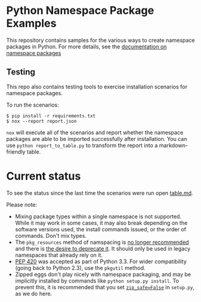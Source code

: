 # Python Namespace Package Examples

This repository contains samples for the various ways to create namespace
packages in Python. For more details, see the
[documentation on namespace packages](https://packaging.python.org/namespace_packages/)


## Testing
This repo also contains testing tools to exercise installation scenarios for
namespace packages.

To run the scenarios:

```
$ pip install -r requirements.txt
$ nox --report report.json
```

`nox` will execute all of the scenarios and report whether the namespace
packages are able to be imported successfully after installation. You can
use `python report_to_table.py` to transform the report into a
markdown-friendly table.

# Current status

To see the status since the last time the scenarios were run open [table.md](table.md).

Please note:
* Mixing package types within a single namespace is not supported. While it may work in some cases, it may also break depending on the software versions used, the install commands issued, or the order of commands. Don't mix types.
* The `pkg_resources` method of namspacing is [no longer recommended](https://packaging.python.org/guides/packaging-namespace-packages/#pkg-resources-style-namespace-packages) and there is [the desire to deprecate it](https://github.com/pypa/python-packaging-user-guide/issues/265#issuecomment-290812581). It should only be used in legacy namespaces that already rely on it.
* [PEP 420](https://www.python.org/dev/peps/pep-0420/) was accepted as part of Python 3.3. For wider compatibility (going back to Python 2.3), use the `pkgutil` method.
* Zipped eggs don't play nicely with namespace packaging, and may be implicitly installed by commands like `python setup.py install`. To prevent this, it is recommended that you set [`zip_safe=False`](http://setuptools.readthedocs.io/en/latest/setuptools.html#setting-the-zip-safe-flag) in `setup.py`, as we do here.
